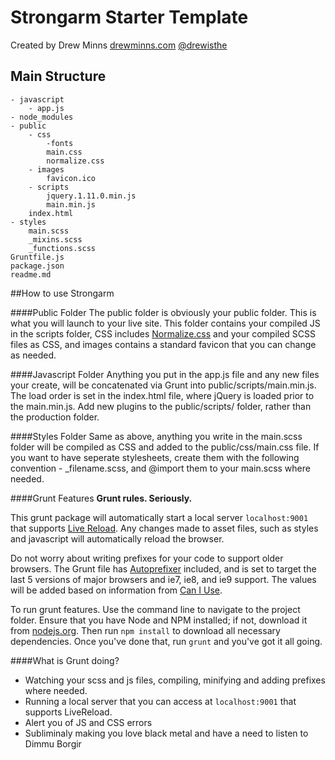 # Strongarm Starter Template

Created by Drew Minns
[drewminns.com](drewminns.com)
[@drewisthe](http://twitter.com/drewisthe)

## Main Structure

	- javascript
		- app.js
	- node_modules
	- public
		- css
			-fonts
			main.css
			normalize.css
		- images
			favicon.ico
		- scripts
			jquery.1.11.0.min.js
			main.min.js
		index.html
	- styles
		main.scss
		_mixins.scss
		_functions.scss
	Gruntfile.js
	package.json
	readme.md

##How to use Strongarm

####Public Folder
The public folder is obviously your public folder. This is what you will launch to your live site. This folder contains your compiled JS in the scripts folder, CSS includes [Normalize.css](http://necolas.github.io/normalize.css/) and your compiled SCSS files as CSS, and images contains a standard favicon that you can change as needed.

####Javascript Folder
Anything you put in the app.js file and any new files your create, will be concatenated via Grunt into public/scripts/main.min.js. The load order is set in the index.html file, where jQuery is loaded prior to the main.min.js. Add new plugins to the public/scripts/ folder, rather than the production folder.

####Styles Folder
Same as above, anything you write in the main.scss folder will be compiled as CSS and added to the public/css/main.css file. If you want to have seperate stylesheets, create them with the following convention - _filename.scss, and @import them to your main.scss where needed.

####Grunt Features
__Grunt rules. Seriously.__

This grunt package will automatically start a local server `localhost:9001` that supports [Live Reload](http://feedback.livereload.com/knowledgebase/articles/86242-how-do-i-install-and-use-the-browser-extensions). Any changes made to asset files, such as styles and javascript will automatically reload the browser.

Do not worry about writing prefixes for your code to support older browsers. The Grunt file has [Autoprefixer](https://github.com/ai/autoprefixer) included, and is set to target the last 5 versions of major browsers and ie7, ie8, and ie9 support. The values will be added based on information from [Can I Use](http://caniuse.com).

To run grunt features. Use the command line to navigate to the project folder. Ensure that you have Node and NPM installed; if not, download it from [nodejs.org](http://nodejs.org/). Then run `npm install` to download all necessary dependencies. Once you've done that, run `grunt` and you've got it all going.

####What is Grunt doing?

- Watching your scss and js files, compiling, minifying and adding prefixes where needed.
- Running a local server that you can access at `localhost:9001` that supports LiveReload.
- Alert you of JS and CSS errors
- Subliminaly making you love black metal and have a need to listen to Dimmu Borgir






